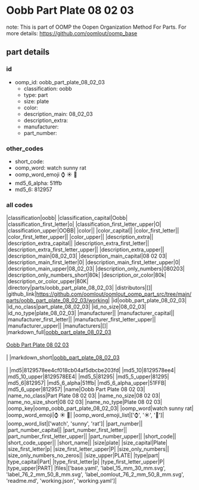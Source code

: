 # Oobb Part Plate 08 02 03  

note: This is part of OOMP the Oopen Organization Method For Parts. For more details: https://github.com/oomlout/oomp_base

##  part details





### id
* oomp_id: oobb_part_plate_08_02_03
  * classification: oobb
  * type: part
  * size: plate
  * color: 
  * description_main: 08_02_03
  * description_extra: 
  * manufacturer: 
  * part_number: 

### other_codes
* short_code: 
* oomp_word: watch sunny rat
* oomp_word_emoji :watch: :sunny: :rat:
* md5_6_alpha: 51ffb
* md5_6: 812957

### all codes 
|classification|oobb|
|classification_capital|Oobb|
|classification_first_letter|o|
|classification_first_letter_upper|O|
|classification_upper|OOBB|
|color||
|color_capital||
|color_first_letter||
|color_first_letter_upper||
|color_upper||
|description_extra||
|description_extra_capital||
|description_extra_first_letter||
|description_extra_first_letter_upper||
|description_extra_upper||
|description_main|08_02_03|
|description_main_capital|08 02 03|
|description_main_first_letter|0|
|description_main_first_letter_upper|0|
|description_main_upper|08_02_03|
|description_only_numbers|080203|
|description_only_numbers_short|80k|
|description_or_color|80k|
|description_or_color_upper|80K|
|directory|parts/oobb_part_plate_08_02_03|
|distributors|[]|
|github_link|https://github.com/oomlout/oomlout_oomp_part_src/tree/main/parts/oobb_part_plate_08_02_03/working|
|id|oobb_part_plate_08_02_03|
|id_no_class|part_plate_08_02_03|
|id_no_size|08_02_03|
|id_no_type|plate_08_02_03|
|manufacturer||
|manufacturer_capital||
|manufacturer_first_letter||
|manufacturer_first_letter_upper||
|manufacturer_upper||
|manufacturers|[]|
|markdown_full|[oobb_part_plate_08_02_03](https://github.com/oomlout/oomlout_oomp_part_src/tree/main/parts/oobb_part_plate_08_02_03/working)<br>[](https://github.com/oomlout/oomlout_oomp_part_src/tree/main/parts/oobb_part_plate_08_02_03/working)<br>[Oobb Part Plate 08 02 03](https://github.com/oomlout/oomlout_oomp_part_src/tree/main/parts/oobb_part_plate_08_02_03/working)<br><br>|
|markdown_short|[oobb_part_plate_08_02_03](https://github.com/oomlout/oomlout_oomp_part_src/tree/main/parts/oobb_part_plate_08_02_03/working)<br><br>|
|md5|8129578ee4cf018cb04af5dbcbe203fd|
|md5_10|8129578ee4|
|md5_10_upper|8129578EE4|
|md5_5|81295|
|md5_5_upper|81295|
|md5_6|812957|
|md5_6_alpha|51ffb|
|md5_6_alpha_upper|51FFB|
|md5_6_upper|812957|
|name|Oobb Part Plate 08 02 03|
|name_no_class|Part Plate 08 02 03|
|name_no_size|08 02 03|
|name_no_size_short|08 02 03|
|name_no_type|Plate 08 02 03|
|oomp_key|oomp_oobb_part_plate_08_02_03|
|oomp_word|watch sunny rat|
|oomp_word_emoji|:watch: :sunny: :rat:|
|oomp_word_emoji_list|[':watch:', ':sunny:', ':rat:']|
|oomp_word_list|['watch', 'sunny', 'rat']|
|part_number||
|part_number_capital||
|part_number_first_letter||
|part_number_first_letter_upper||
|part_number_upper||
|short_code||
|short_code_upper||
|short_name||
|size|plate|
|size_capital|Plate|
|size_first_letter|p|
|size_first_letter_upper|P|
|size_only_numbers||
|size_only_numbers_no_zeros||
|size_upper|PLATE|
|type|part|
|type_capital|Part|
|type_first_letter|p|
|type_first_letter_upper|P|
|type_upper|PART|
|files|['base.yaml', 'label_15_mm_30_mm.svg', 'label_76_2_mm_50_8_mm.svg', 'label_oomlout_76_2_mm_50_8_mm.svg', 'readme.md', 'working.json', 'working.yaml']|
